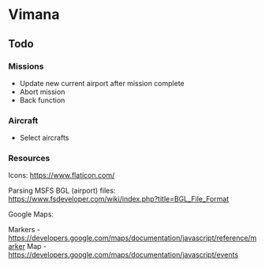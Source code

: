 # Vimana

## Todo

### Missions

- Update new current airport after mission complete
- Abort mission
- Back function

### Aircraft

- Select aircrafts

### Resources

Icons:
https://www.flaticon.com/

Parsing MSFS BGL (airport) files:
https://www.fsdeveloper.com/wiki/index.php?title=BGL_File_Format

Google Maps:

Markers - https://developers.google.com/maps/documentation/javascript/reference/marker
Map - https://developers.google.com/maps/documentation/javascript/events
